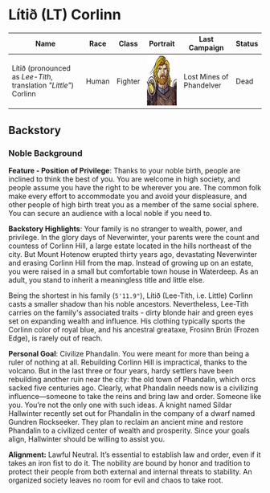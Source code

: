 # Lítið (LT) Corlinn

| Name                  | Race       | Class   | Portrait            | Last Campaign | Status |
| --------------------- | ---------- | ------------- | ------------- | --------------| -------|
| Lítið (pronounced as _Lee-Tith_, translation _"Little"_) Corlinn | Human      | Fighter    | <img src="img/lt_portrait.jpeg" width="100" height="100"> | Lost Mines of Phandelver| Dead |

## Backstory
### Noble Background
**Feature - Position of Privilege**:
Thanks to your noble birth, people are inclined to think the best of you. You are welcome in high society, and people assume you have the right to be wherever you are. The common folk make every effort to accommodate you and avoid your displeasure, and other people of high birth treat you as a member of the same social sphere. You can secure an audience with a local noble if you need to.

**Backstory Highlights**: Your family is no stranger to wealth, power, and privilege. In the glory days of Neverwinter, your parents were the count and countess of Corlinn Hill, a large estate located in the hills northeast of the city. But Mount Hotenow erupted thirty years ago, devastating Neverwinter and erasing Corlinn Hill from the map. Instead of growing up on an estate, you were raised in a small but comfortable town house in Waterdeep. As an adult, you stand to inherit a meaningless title and little else.

Being the shortest in his family (`5'11.9"`), Lítið (Lee-Tith, i.e. Little) Corlinn casts a smaller shadow than his noble ancestors. Nevertheless, Lee-Tith carries on the family's associated traits - dirty blonde hair and green eyes set on expanding wealth and influence. His clothing typically sports the Corlinn color of royal blue, and his ancestral greataxe, Frosinn Brún (Frozen Edge), is rarely out of reach.

**Personal Goal**: Civilize Phandalin. You were meant for more than being a ruler of nothing at all. Rebuilding Corlinn Hill is impractical, thanks to the volcano. But in the last three or four years, hardy settlers have been rebuilding another ruin near the city: the old town of Phandalin, which orcs sacked five centuries ago. Clearly, what Phandalin needs  now is a civilizing influence—someone to take the reins and bring law and order. Someone like you. You’re not the only one with such ideas. A knight named Sildar Hallwinter recently set out for Phandalin in the company of a dwarf named Gundren Rockseeker. They plan to reclaim an ancient mine and restore Phandalin to a civilized center of wealth and prosperity. Since your goals align, Hallwinter should be willing to assist you.

**Alignment:** Lawful Neutral. It’s essential to establish law and order, even if it takes an iron fist to do it. The nobility are bound by honor and tradition to protect their people from both external and internal threats to stability. An organized society leaves no room for evil and chaos to take root.
